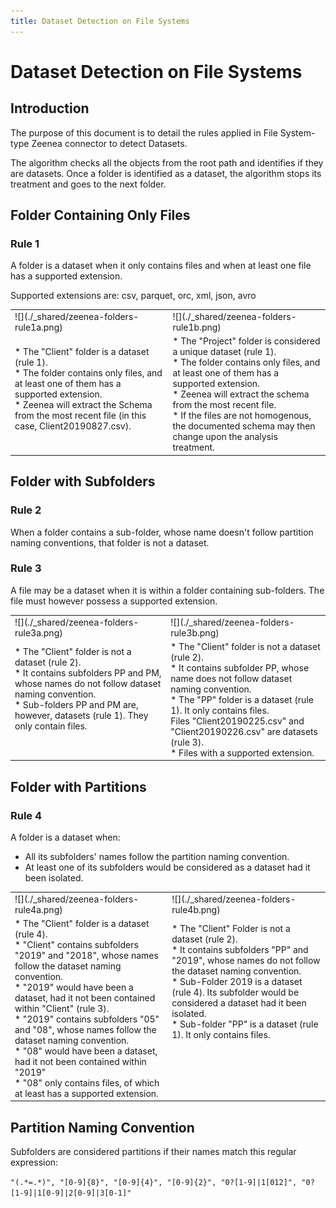 ```yaml
---
title: Dataset Detection on File Systems
---
```


# Dataset Detection on File Systems

## Introduction

The purpose of this document is to detail the rules applied in File System-type Zeenea connector to detect Datasets.

The algorithm checks all the objects from the root path and identifies if they are datasets. Once a folder is identified as a dataset, the algorithm stops its treatment and goes to the next folder.

## Folder Containing Only Files

### Rule 1
A folder is a dataset when it only contains files and when at least one file has a supported extension.

Supported extensions are: csv, parquet, orc, xml, json, avro

<table>
    <tr>
        <td>![](./_shared/zeenea-folders-rule1a.png)</td>
        <td>![](./_shared/zeenea-folders-rule1b.png)</td>
    </tr>
    <tr>
        <td >* The "Client" folder is a dataset (rule 1).<br />* The folder contains only files, and at least one of them has a supported extension.<br />* Zeenea will extract the Schema from the most recent file (in this case, Client20190827.csv).<br /><br /></td>
        <td>* The "Project" folder is considered a unique dataset (rule 1).<br />* The folder contains only files, and at least one of them has a supported extension.<br />* Zeenea will extract the schema from the most recent file.<br />* If the files are not homogenous, the documented schema may then change upon the analysis treatment.</td>
    </tr>
</table>

## Folder with Subfolders

### Rule 2

When a folder contains a sub-folder, whose name doesn't follow partition naming conventions, that folder is not a dataset.

### Rule 3

A file may be a dataset when it is within a folder containing sub-folders. The file must however possess a supported extension.

<table>
    <tr>
        <td>![](./_shared/zeenea-folders-rule3a.png)</td>
        <td>![](./_shared/zeenea-folders-rule3b.png)</td>
    </tr>
    <tr>
        <td>* The "Client" folder is not a dataset (rule 2).<br />* It contains subfolders PP and PM, whose names do not follow dataset naming convention.<br />* Sub-folders PP and PM are, however, datasets (rule 1). They only contain files. <br /><br /><br /></td>
        <td>* The "Client" folder is not a dataset (rule 2).<br />* It contains subfolder PP, whose name does not follow dataset naming convention.<br />* The "PP" folder is a dataset (rule 1). It only contains files.<br />Files "Client20190225.csv" and "Client20190226.csv" are datasets (rule 3).<br />* Files with a supported extension.</td>
    </tr>
</table>

## Folder with Partitions

### Rule 4

A folder is a dataset when: 

* All its subfolders' names follow the partition naming convention.
* At least one of its subfolders would be considered as a dataset had it been isolated.

<table style={{valign: 'center'}}>
    <tr>
        <td>![](./_shared/zeenea-folders-rule4a.png)</td>
        <td>![](./_shared/zeenea-folders-rule4b.png)</td>
    </tr>
    <tr>
        <td>* The "Client" folder is a dataset (rule 4).<br />* "Client" contains subfolders "2019" and "2018", whose names follow the dataset naming convention.<br />* "2019" would have been a dataset, had it not been contained within "Client" (rule 3).<br />* "2019" contains subfolders "05" and "08", whose names follow the dataset naming convention.<br />* "08" would have been a dataset, had it not been contained within "2019"<br />* "08" only contains files, of which at least has a supported extension.</td>
        <td>* The "Client" Folder is not a dataset (rule 2).<br />* It contains subfolders "PP" and "2019", whose names do not follow the dataset naming convention.<br />* Sub-Folder 2019 is a dataset (rule 4). Its subfolder would be considered a dataset had it been isolated.<br />* Sub-folder "PP" is a dataset (rule 1). It only contains files.<br /><br /><br /><br /><br /><br /></td>
    </tr>
</table>

## Partition Naming Convention

Subfolders are considered partitions if their names match this regular expression:

`"(.*=.*)", "[0-9]{8}", "[0-9]{4}", "[0-9]{2}", "0?[1-9]|1[012]", "0?[1-9]|1[0-9]|2[0-9]|3[0-1]"`